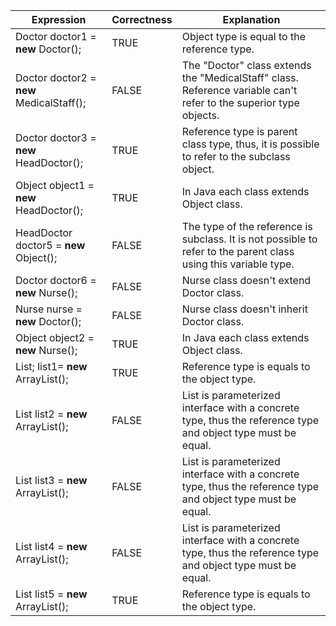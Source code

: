 | **Expression** | **Correctness** | **Explanation** |
| --- | --- | --- |
| Doctor doctor1 = **new** Doctor(); | TRUE | Object type is equal to the reference type. |
| Doctor doctor2 = **new** MedicalStaff(); | FALSE | The "Doctor" class extends the "MedicalStaff" class. Reference  variable can't refer to the superior type objects. |
| Doctor doctor3 = **new** HeadDoctor(); | TRUE | Reference type is parent class type, thus, it is possible to refer to the subclass object. |
| Object object1 = **new** HeadDoctor(); | TRUE | In Java each class extends Object class. |
| HeadDoctor doctor5 = **new** Object(); | FALSE | The type of the reference is subclass. It is not possible to refer to the parent class using this variable type.|
| Doctor doctor6 = **new** Nurse(); | FALSE | Nurse class doesn't extend Doctor class. |
| Nurse nurse = **new** Doctor(); | FALSE | Nurse class doesn't inherit Doctor class. |
| Object object2 = **new** Nurse(); | TRUE | In Java each class extends Object class. |
| List<Doctor>; list1= **new** ArrayList<Doctor>(); | TRUE | Reference type is equals to the object type. |
| List<MedicalStaff> list2 = **new** ArrayList<Doctor>(); | FALSE | List is parameterized interface with a concrete type, thus the reference type and object type must be equal. |
| List<Doctor> list3 = **new** ArrayList<MedicalStaff>(); | FALSE | List is parameterized interface with a concrete type, thus the reference type and object type must be equal. |
| List<Object> list4 = **new** ArrayList<Doctor>(); | FALSE | List is parameterized interface with a concrete type, thus the reference type and object type must be equal. |
| List<Object> list5 = **new** ArrayList<Object>(); | TRUE | Reference type is equals to the object type. |